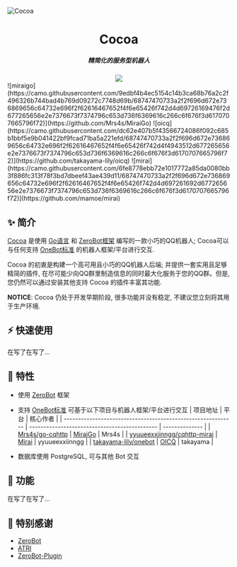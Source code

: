 ![Cocoa](https://socialify.git.ci/DaydreamCafe/Cocoa/image?description=1&font=KoHo&forks=1&issues=1&language=1&logo=https%3A%2F%2Fs2.loli.net%2F2022%2F07%2F22%2F3uMkKORiJLYPqQa.png&name=1&owner=1&pattern=Circuit%20Board&stargazers=1&theme=Light)
<div align="center">
	<h1>Cocoa</h1>
	<h5>精简化的服务型机器人</h5>
	<img src="https://count.getloli.com/get/@:DDC_Cocoa?theme=rule34" />
</div>
![miraigo](https://camo.githubusercontent.com/9edbf4b4ec5154c14b3ca68b76a2c2f496326b744bad4b769d09272c7748d69b/68747470733a2f2f696d672e736869656c64732e696f2f62616467652f4f6e65426f742d4d69726169476f2d677265656e2e7376673f7374796c653d736f6369616c266c6f676f3d6170707665796f72)](https://github.com/Mrs4s/MiraiGo) 
![oicq](https://camo.githubusercontent.com/dc62e407b5f43566724086f092c685b1bbf5e9b041422bf9fcad71ba5a221efd/68747470733a2f2f696d672e736869656c64732e696f2f62616467652f4f6e65426f742d4f4943512d677265656e2e7376673f7374796c653d736f6369616c266c6f676f3d6170707665796f72)](https://github.com/takayama-lily/oicq)
![mirai](https://camo.githubusercontent.com/6fe8778ebb72e1017772a85da0080bb3f886fc313f78f3bd7dbeef43ae439d11/68747470733a2f2f696d672e736869656c64732e696f2f62616467652f4f6e65426f742d4d697261692d677265656e2e7376673f7374796c653d736f6369616c266c6f676f3d6170707665796f72)](https://github.com/mamoe/mirai)

## ✨ 简介

[Cocoa](https://github.com/DaydreamCafe/Cocoa) 是使用 [Go语言](https://github.com/golang/go) 和 [ZeroBot框架](https://github.com/wdvxdr1123/ZeroBot) 编写的一款小巧的QQ机器人; Cocoa可以与任何支持 [OneBot标准](https://github.com/howmanybots/onebot) 的机器人框架/平台进行交互.

Cocoa 的初衷是构建一个高可用且小巧的QQ机器人后端; 并提供一套实用且足够精简的插件, 在尽可能少向QQ群里制造信息的同时最大化服务于您的QQ群。但是, 您仍然可以通过安装其他支持 Cocoa 的插件丰富其功能.

**NOTICE**: Cocoa 仍处于开发早期阶段, 很多功能并没有稳定, 不建议您立刻将其用于生产环境.

## ⚡️ 快速使用

在写了在写了...

## 🎯 特性

- 使用 [ZeroBot](https://github.com/wdvxdr1123/ZeroBot) 框架

- 支持 [OneBot标准](https://github.com/howmanybots/onebot) 可基于以下项目与机器人框架/平台进行交互
| 项目地址                                                     | 平台                                          | 核心作者       |
  | ------------------------------------------------------------ | --------------------------------------------- | -------------- |
  | [Mrs4s/go-cqhttp](https://github.com/Mrs4s/go-cqhttp)        | [MiraiGo](https://github.com/Mrs4s/MiraiGo)   | Mrs4s          |
  | [yyuueexxiinngg/cqhttp-mirai](https://github.com/yyuueexxiinngg/cqhttp-mirai) | [Mirai](https://github.com/mamoe/mirai)       | yyuueexxiinngg |
  | [takayama-lily/onebot](https://github.com/takayama-lily/onebot) | [OICQ](https://github.com/takayama-lily/oicq) | takayama       |

- 数据库使用 PostgreSQL, 可与其他 Bot 交互

## 🔖 功能

在写了在写了...

## 🎇 特别感谢

- [ZeroBot](https://github.com/wdvxdr1123/ZeroBot)
- [ATRI](https://github.com/Kyomotoi/ATRI)
- [ZeroBot-Plugin](https://github.com/FloatTech/ZeroBot-Plugin)
